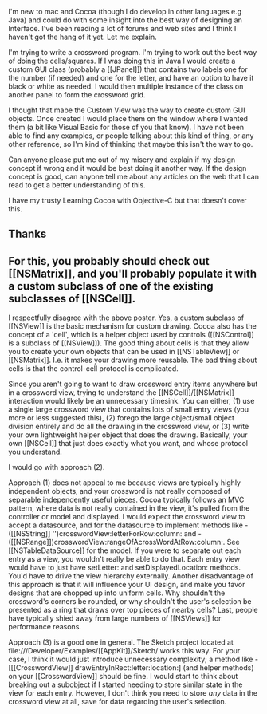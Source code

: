 

I'm new to mac and Cocoa (though I do develop in other languages e.g Java) and could do with some insight into the best way of designing an Interface. I've been reading a lot of forums and web sites and I think I haven't got the hang of it yet. Let me explain.

I'm trying to write a crossword program. I'm trying to work out the best way of doing the cells/squares. If I was doing this in Java I would create a custom GUI class (probably a [[JPanel]]) that contains two labels one for the number (if needed) and one for the letter, and have an option to have it black or white as needed. I would then multiple instance of the class on another panel to form the crossword grid.

I thought that mabe the Custom View was the way to create custom GUI objects. Once created I would place them on the window where I wanted them (a bit like Visual Basic for those of you that know). I have not been able to find any examples, or people talking about this kind of thing, or any other reference, so I'm kind of thinking that maybe this isn't the way to go.

Can anyone please put me out of my misery and explain if my design concept if wrong and it would be best doing it another way. If the design concept is good, can anyone tell me about any articles on the web that I can read to get a better understanding of this.

I have my trusty Learning Cocoa with Objective-C but that doesn't cover this.

Thanks
----
For this, you probably should check out [[NSMatrix]], and you'll probably populate it with a custom subclass of one of the existing subclasses of [[NSCell]].
----
I respectfully disagree with the above poster.  Yes, a custom subclass of [[NSView]] is the basic mechanism for custom drawing.  Cocoa also has the concept of a 'cell', which is a helper object used by controls ([[NSControl]] is a subclass of [[NSView]]).  The good thing about cells is that they allow you to create your own objects that can be used in [[NSTableView]] or [[NSMatrix]].  I.e. it makes your drawing more reusable.  The bad thing about cells is that the control-cell protocol is complicated.  

Since you aren't going to want to draw crossword entry items anywhere but in a crossword view, trying to understand the [[NSCell]]/[[NSMatrix]] interaction would likely be an unnecessary timesink.  You can either, (1) use a single large crossword view that contains lots of small entry views (you more or less suggested this), (2) forego the large object/small object division entirely and do all the drawing in the crossword view, or (3) write your own lightweight helper object that does the drawing.  Basically, your own [[NSCell]] that just does exactly what you want, and whose protocol you understand.

I would go with approach (2).  

 Approach (1) does not appeal to me because views are typically highly independent objects, and your crossword is not really composed of separable independently useful pieces.  Cocoa typically follows an MVC pattern, where data is not really contained in the view, it's pulled from the controller or model and displayed.  I would expect the crossword view to accept a datasource, and for the datasource to implement methods like -([[NSString]] '')crosswordView:letterForRow:column: and -([[NSRange]])crosswordView:rangeOfAcrossWordAtRow:column:.  See [[NSTableDataSource]] for the model.  If you were to separate out each entry as a view, you wouldn't really be able to do that.  Each entry view would have to just have setLetter: and setDisplayedLocation: methods.  You'd have to drive the view hierarchy externally.  Another disadvantage of this approach is that it will influence your UI design, and make you favor designs that are chopped up into uniform cells.   Why shouldn't the crossword's corners be rounded, or why shouldn't the user's selection be presented as a ring that draws over top pieces of nearby cells?   Last, people have typically shied away from large numbers of [[NSViews]] for performance reasons.  

Approach (3) is a good one in general.  The Sketch project located at file:///Developer/Examples/[[AppKit]]/Sketch/ works this way.  For your case, I think it would just introduce unnecessary complexity; a method like -[[[CrosswordView]] drawEntryInRect:letter:location:] (and helper methods) on your [[CrosswordView]] should be fine.  I would start to think about breaking out a subobject if I started needing to store similar state in the view for each entry.  However, I don't think you need to store _any_ data in the crossword view at all, save for data regarding the user's selection.